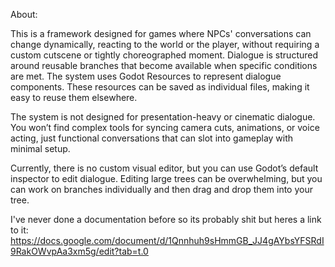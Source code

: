 About:

This is a framework designed for games where NPCs' conversations can change dynamically, reacting to the world or the player, without requiring a custom cutscene or tightly choreographed moment. Dialogue is structured around reusable branches that become available when specific conditions are met.
The system uses Godot Resources to represent dialogue components. These resources can be saved as individual files, making it easy to reuse them elsewhere. 

The system is not designed for presentation-heavy or cinematic dialogue. You won’t find complex tools for syncing camera cuts, animations, or voice acting, just functional conversations that can slot into gameplay with minimal setup.

Currently, there is no custom visual editor, but you can use Godot’s default inspector to edit dialogue. Editing large trees can be overwhelming, but you can work on branches individually and then drag and drop them into your tree.


I've never done a documentation before so its probably shit but heres a link to it:
https://docs.google.com/document/d/1Qnnhuh9sHmmGB_JJ4gAYbsYFSRdI9RakOWvpAa3xm5g/edit?tab=t.0
